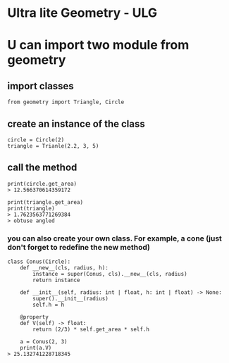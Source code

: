 # Ultra lite Geometry - ULG #

# U can import two module from geometry
## import classes
    from geometry import Triangle, Circle
## create an instance of the class
    circle = Circle(2)
    triangle = Trianle(2.2, 3, 5)

## call the method
    print(circle.get_area)
    > 12.566370614359172

    print(triangle.get_area)
    print(triangle)
    > 1.7623563771269384
    > obtuse angled

### you can also create your own class. For example, a cone (just don't forget to redefine the __new__ method)
    class Conus(Circle):
        def __new__(cls, radius, h):
            instance = super(Conus, cls).__new__(cls, radius)
            return instance
        
        def __init__(self, radius: int | float, h: int | float) -> None:
            super().__init__(radius)
            self.h = h
        
        @property
        def V(self) -> float:
            return (2/3) * self.get_area * self.h

        a = Conus(2, 3)
        print(a.V)    
    > 25.132741228718345
